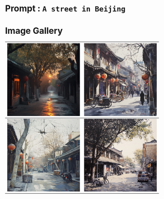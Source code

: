 # Prompt : `A street in Beijing`

# Image Gallery

| ![Image 1](A_street_in_Beijing__1.png) | ![Image 2](A_street_in_Beijing__2.png) |
| -------------------------------------- | -------------------------------------- |
| ![Image 3](A_street_in_Beijing__3.png) | ![Image 4](A_street_in_Beijing__4.png) |

